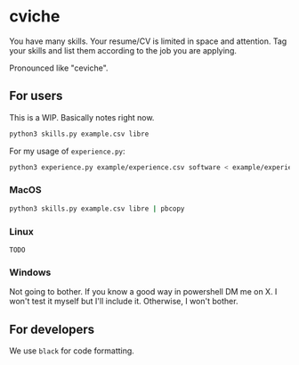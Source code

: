 # cviche
You have many skills. Your resume/CV is limited in space and attention. Tag your skills and list them according to the job you are applying.

Pronounced like "ceviche".

## For users
This is a WIP. Basically notes right now.
```sh
python3 skills.py example.csv libre
```

For my usage of ``experience.py``:
```sh
python3 experience.py example/experience.csv software < example/experience_template.ms
```
### MacOS
```sh
python3 skills.py example.csv libre | pbcopy
```
### Linux
``TODO``
### Windows
Not going to bother. If you know a good way in powershell DM me on X. I won't test it myself but I'll include it. Otherwise, I won't bother.

## For developers
We use ``black`` for code formatting.